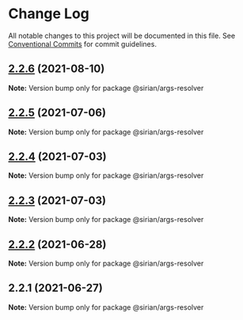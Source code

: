 # Change Log

All notable changes to this project will be documented in this file.
See [Conventional Commits](https://conventionalcommits.org) for commit guidelines.

## [2.2.6](https://github.com/sirian/js/compare/@sirian/args-resolver@2.2.5...@sirian/args-resolver@2.2.6) (2021-08-10)

**Note:** Version bump only for package @sirian/args-resolver





## [2.2.5](https://github.com/sirian/js/compare/@sirian/args-resolver@2.2.4...@sirian/args-resolver@2.2.5) (2021-07-06)

**Note:** Version bump only for package @sirian/args-resolver





## [2.2.4](https://github.com/sirian/js/compare/@sirian/args-resolver@2.2.3...@sirian/args-resolver@2.2.4) (2021-07-03)

**Note:** Version bump only for package @sirian/args-resolver





## [2.2.3](https://github.com/sirian/js/compare/@sirian/args-resolver@2.2.2...@sirian/args-resolver@2.2.3) (2021-07-03)

**Note:** Version bump only for package @sirian/args-resolver





## [2.2.2](https://github.com/sirian/js/compare/@sirian/args-resolver@2.2.1...@sirian/args-resolver@2.2.2) (2021-06-28)

**Note:** Version bump only for package @sirian/args-resolver





## 2.2.1 (2021-06-27)

**Note:** Version bump only for package @sirian/args-resolver
